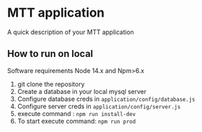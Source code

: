 # MTT application

A quick description of your MTT application

## How to run on local

Software requirements Node 14.x and Npm>6.x

1. git clone the repository
2. Create a database in your local mysql server
3. Configure database creds in `application/config/database.js`
4. Configure server creds in `application/config/server.js`
5. execute command : `npm run install-dev`
6. To start execute command: `npm run prod`
